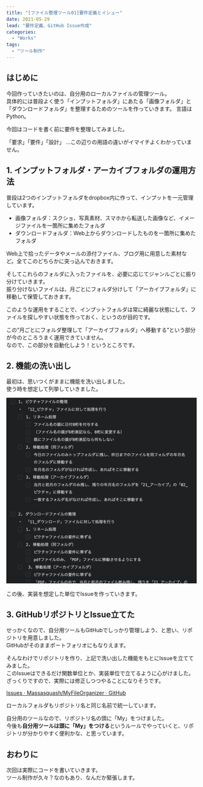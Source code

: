 ```yaml
---
title: "[ファイル整理ツール01]要件定義とイシュー"
date: 2021-05-29
lead: "要件定義、GitHub Issue作成"
categories:
  - "Works"
tags:
  - "ツール制作"
---
```


## はじめに
今回作っていきたいのは、自分用のローカルファイルの管理ツール。  
具体的には普段よく使う「インプットフォルダ」にあたる「画像フォルダ」と「ダウンロードフォルダ」を整理するためのツールを作っていきます。 
言語はPython。  
  
今回はコードを書く前に要件を整理してみました。  
  
   
「要求」「要件」「設計」 …この辺りの用語の違いがイマイチよくわかっていません。


## 1. インプットフォルダ・アーカイブフォルダの運用方法
普段は2つのインプットフォルダをdropbox内に作って、インプットを一元管理しています。  

- 画像フォルダ：スクショ、写真素材、スマホから転送した画像など、イメージファイルを一箇所に集めたフォルダ  
- ダウンロードフォルダ：Web上からダウンロードしたものを一箇所に集めたフォルダ  

Web上で拾ったデータやメールの添付ファイル、ブログ用に用意した素材など。全てこのどちらかに突っ込んでおきます。  

そしてこれらのフォルダに入ったファイルを、必要に応じてジャンルごとに振り分けていきます。  
振り分けないファイルは、月ごとにフォルダ分けして「アーカイブフォルダ」に移動して保管しておきます。  

このような運用をすることで、インプットフォルダは常に綺麗な状態にして、ファイルを探しやすい状態を作っておく、というのが目的です。  
  
  
この”月ごとにフォルダ整理して「アーカイブフォルダ」へ移動する”という部分が今のところうまく運用できていません。  
なので、この部分を自動化しよう！というところです。


## 2. 機能の洗い出し
最初は、思いつくがままに機能を洗い出しました。  
使う時を想定して列挙していきました。  

![](20210529_my_file_organizer/2021-05-30-00-43-15.png)  

この後、実装を想定した単位でIssueを作っていきます。 


## 3. GitHubリポジトリとIssue立てた
せっかくなので、自分用ツールもGitHubでしっかり管理しよう、と思い、リポジトリを用意しました。  
GitHubがそのままポートフォリオにもなりえます。  

そんなわけでリポジトリを作り、上記で洗い出した機能をもとにIssueを立ててみました。  
このIssueはできるだけ関数単位とか、実装単位で立てるように心がけました。ざっくりですので、実際には修正しつつやることになりそうです。  
  
[Issues · Massasquash/MyFileOrganizer · GitHub](https://github.com/Massasquash/MyFileOrganizer/issues)

ローカルフォルダもリポジトリ名と同じ名前で統一しています。  

自分用のツールなので、リポジトリ名の頭に「My」をつけました。  
今後も**自分用ツールは頭に「My」をつける**というルールでやっていくと、リポジトリが分かりやすく便利かな、と思っています。  


## おわりに
次回は実際にコードを書いていきます。  
ツール制作が久々？なのもあり、なんだか緊張します。  